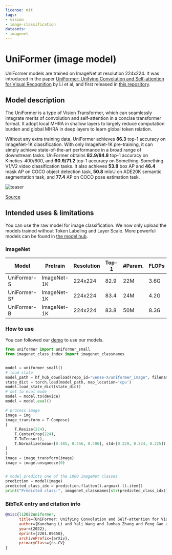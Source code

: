 ```yaml
---
license: mit
tags:
- vision
- image-classification
datasets:
- imagenet
---
```


# UniFormer (image model) 

UniFormer models are trained on ImageNet at resolution 224x224. 
It was introduced in the paper [UniFormer: Unifying Convolution and Self-attention for Visual Recognition](https://arxiv.org/abs/2201.09450) by Li et al,
and first released in [this repository](https://github.com/Sense-X/UniFormer). 


## Model description

The UniFormer is a type of Vision Transformer, which can seamlessly integrate merits of convolution and self-attention in a concise transformer format. 
It adopt local MHRA in shallow layers to largely reduce computation burden and global MHRA in deep layers to learn global token relation. 

Without any extra training data, 
UniFormer achieves **86.3** top-1 accuracy on ImageNet-1K classification. 
With only ImageNet-1K pre-training, it can simply achieve state-of-the-art performance in a broad range of downstream tasks. 
UniFormer obtains **82.9/84.8** top-1 accuracy on Kinetics-400/600, 
and **60.9/71.2** top-1 accuracy on Something-Something V1/V2 video classification tasks. 
It also achieves **53.8** box AP and **46.4** mask AP on COCO object detection task, 
**50.8** mIoU on ADE20K semantic segmentation task, 
and **77.4** AP on COCO pose estimation task. 

![teaser](framework.png)

[Source](https://paperswithcode.com/paper/uniformer-unifying-convolution-and-self)

## Intended uses & limitations

You can use the raw model for image classification.
We now only upload the models trained without Token Labeling and Layer Scale.
More powerful models can be found in [the model hub](https://github.com/Sense-X/UniFormer/tree/main/image_classification).

### ImageNet
| Model           | Pretrain    | Resolution | Top-1 | #Param. | FLOPs |
| --------------- | ----------- | ---------- | ----- | ------- | ----- |
| UniFormer-S     | ImageNet-1K | 224x224    | 82.9  | 22M     | 3.6G  |
| UniFormer-S†    | ImageNet-1K | 224x224    | 83.4  | 24M     | 4.2G  |
| UniFormer-B     | ImageNet-1K | 224x224    | 83.8  | 50M     | 8.3G  |


### How to use

You can followed our [demo](https://huggingface.co/spaces/Sense-X/uniformer_image_demo/tree/main) to use our models.

```python
from uniformer import uniformer_small
from imagenet_class_index import imagenet_classnames


model = uniformer_small()
# load state
model_path = hf_hub_download(repo_id="Sense-X/uniformer_image", filename="uniformer_small_in1k.pth")
state_dict = torch.load(model_path, map_location='cpu')
model.load_state_dict(state_dict)
# set to eval mode
model = model.to(device)
model = model.eval()

# process image
image = img
image_transform = T.Compose(
[
    T.Resize(224),
    T.CenterCrop(224),
    T.ToTensor(),
    T.Normalize(mean=[0.485, 0.456, 0.406], std=[0.229, 0.224, 0.225]),
]
)
image = image_transform(image)
image = image.unsqueeze(0)


# model predicts one of the 1000 ImageNet classes
prediction = model(image)
predicted_class_idx = prediction.flatten().argmax(-1).item()
print("Predicted class:", imagenet_classnames[str(predicted_class_idx)][1])
```


### BibTeX entry and citation info

```bibtex
@misc{li2022uniformer,
      title={UniFormer: Unifying Convolution and Self-attention for Visual Recognition}, 
      author={Kunchang Li and Yali Wang and Junhao Zhang and Peng Gao and Guanglu Song and Yu Liu and Hongsheng Li and Yu Qiao},
      year={2022},
      eprint={2201.09450},
      archivePrefix={arXiv},
      primaryClass={cs.CV}
}
```